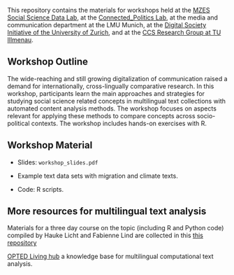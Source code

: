 This repository contains the materials for workshops held at the [MZES Social Science Data Lab](https://www.mzes.uni-mannheim.de/socialsciencedatalab/), at the [Connected_Politics Lab](https://www.ucd.ie/connected_politics/), at the media and communication department at the LMU Munich, at the [Digital Society Initiative of the University of Zurich](https://www.dsi.uzh.ch/de.html), and at the [CCS Research Group at TU Illmenau](https://www.tu-ilmenau.de/universitaet/fakultaeten/fakultaet-wirtschaftswissenschaften-und-medien/profil/institute-und-fachgebiete/fachgebiet-computational-communication-science).

## Workshop Outline
The wide-reaching and still growing digitalization of communication raised a demand for internationally, cross-lingually comparative research. In this workshop, participants learn the main approaches and strategies for studying social science related concepts in multilingual text collections with automated content analysis methods. The workshop focuses on aspects relevant for applying these methods to compare concepts across socio-political contexts. The workshop includes hands-on exercises with R.

## Workshop Material

- Slides: `workshop_slides.pdf` 

- Example text data sets with migration and climate texts.

- Code: R scripts.

## More resources for multilingual text analysis

Materials for a three day course on the topic (including R and Python code) compiled by Hauke Licht and Fabienne Lind are collected in this [this repository](https://github.com/fabiennelind/Going-Cross-Lingual_Course)

[OPTED Living hub](https://opted.eu/results/inventories/) a knowledge base for multilingual computational text analysis.





